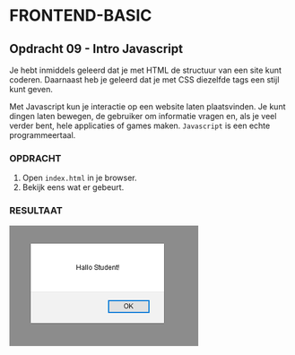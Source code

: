 # FRONTEND-BASIC

## Opdracht 09 - Intro Javascript

Je hebt inmiddels geleerd dat je met HTML de structuur van een site kunt coderen. Daarnaast heb je geleerd dat je met CSS diezelfde tags een stijl kunt geven.

Met Javascript kun je interactie op een website laten plaatsvinden.
Je kunt dingen laten bewegen, de gebruiker om informatie vragen en, als je veel verder bent, hele applicaties of games maken. `Javascript` is een echte programmeertaal.

### OPDRACHT

1. Open `index.html` in je browser.
2. Bekijk eens wat er gebeurt.

### RESULTAAT

![Resultaat](images/resultaat.png)
